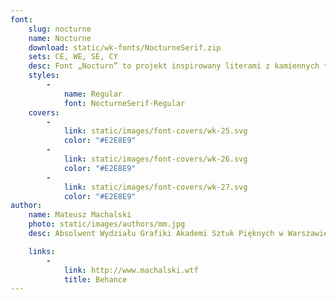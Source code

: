 ```yaml
---
font:
    slug: nocturne
    name: Nocturne
    download: static/wk-fonts/NocturneSerif.zip
    sets: CE, WE, SE, CY
    desc: Font „Nocturn” to projekt inspirowany literami z kamiennych tablic upamiętniających ofiary II Wojny Światowej w Warszawie oraz hebrajskimi przedwojennymi szyldami. „Nocturn” to krój dziełowy, geometryczny w formie, kontrastowy w rysunku liter oraz modernistyczny w swoim charakterze.
    styles:
        -
            name: Regular
            font: NocturneSerif-Regular
    covers:
        -
            link: static/images/font-covers/wk-25.svg
            color: "#E2E8E9"
        -
            link: static/images/font-covers/wk-26.svg
            color: "#E2E8E9"
        -
            link: static/images/font-covers/wk-27.svg
            color: "#E2E8E9"
author:
    name: Mateusz Machalski
    photo: static/images/authors/mm.jpg
    desc: Absolwent Wydziału Grafiki Akademi Sztuk Pięknych w Warszawie. Zajmuje się projektowaniem identyfikacji wizualnych oraz krojów pism. Autor m.in. identyfikacji wizualnej Nagrody Solidarności im. Lecha Wałęsy oraz projektu rodziny 42 odmian krojów pism dla korporacji Tupperware. Dyrektor artystyczny magazynu „Warsawholic”.

    links:
        -
            link: http://www.machalski.wtf
            title: Behance
---
```

